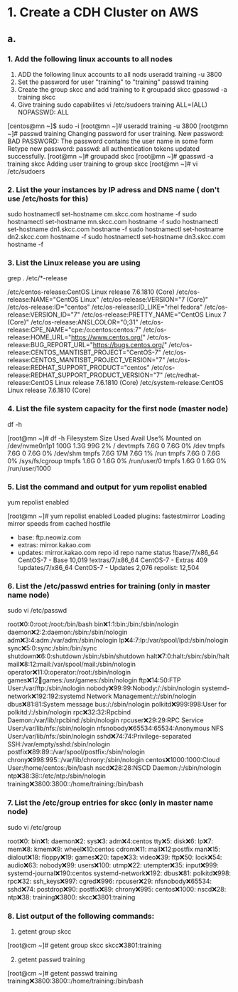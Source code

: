 # 1. Create a CDH Cluster on AWS

## a.
### 1. Add the following linux accounts to all nodes
1) ADD the following linux accounts to all nods
useradd training -u 3800
2) Set the password for user "training" to "training"
passwd training
3) Create the group skcc and add training to it
groupadd skcc
gpasswd -a training skcc
4) Give training sudo capabilites
vi /etc/sudoers
training ALL=(ALL) NOPASSWD: ALL

[centos@mn ~]$ sudo -i
[root@mn ~]# useradd training -u 3800
[root@mn ~]# passwd training
Changing password for user training.
New password:
BAD PASSWORD: The password contains the user name in some form
Retype new password:
passwd: all authentication tokens updated successfully.
[root@mn ~]# groupadd skcc
[root@mn ~]# gpasswd -a training skcc
Adding user training to group skcc
[root@mn ~]# vi /etc/sudoers



### 2. List the your instances by IP adress and DNS name ( don't use /etc/hosts for this)
sudo hostnamectl set-hostname cm.skcc.com
hostname -f
sudo hostnamectl set-hostname mn.skcc.com
hostname -f
sudo hostnamectl set-hostname dn1.skcc.com
hostname -f
sudo hostnamectl set-hostname dn2.skcc.com
hostname -f
sudo hostnamectl set-hostname dn3.skcc.com
hostname -f

### 3. List the Linux release you are using
grep . /etc/*-release

/etc/centos-release:CentOS Linux release 7.6.1810 (Core)
/etc/os-release:NAME="CentOS Linux"
/etc/os-release:VERSION="7 (Core)"
/etc/os-release:ID="centos"
/etc/os-release:ID_LIKE="rhel fedora"
/etc/os-release:VERSION_ID="7"
/etc/os-release:PRETTY_NAME="CentOS Linux 7 (Core)"
/etc/os-release:ANSI_COLOR="0;31"
/etc/os-release:CPE_NAME="cpe:/o:centos:centos:7"
/etc/os-release:HOME_URL="https://www.centos.org/"
/etc/os-release:BUG_REPORT_URL="https://bugs.centos.org/"
/etc/os-release:CENTOS_MANTISBT_PROJECT="CentOS-7"
/etc/os-release:CENTOS_MANTISBT_PROJECT_VERSION="7"
/etc/os-release:REDHAT_SUPPORT_PRODUCT="centos"
/etc/os-release:REDHAT_SUPPORT_PRODUCT_VERSION="7"
/etc/redhat-release:CentOS Linux release 7.6.1810 (Core)
/etc/system-release:CentOS Linux release 7.6.1810 (Core)


### 4. List the file system capacity for the first node (master node)
df -h

[root@mn ~]# df -h
Filesystem      Size  Used Avail Use% Mounted on
/dev/nvme0n1p1  100G  1.3G   99G   2% /
devtmpfs        7.6G     0  7.6G   0% /dev
tmpfs           7.6G     0  7.6G   0% /dev/shm
tmpfs           7.6G   17M  7.6G   1% /run
tmpfs           7.6G     0  7.6G   0% /sys/fs/cgroup
tmpfs           1.6G     0  1.6G   0% /run/user/0
tmpfs           1.6G     0  1.6G   0% /run/user/1000



### 5. List the command and output for yum repolist enabled
yum repolist enabled

[root@mn ~]# yum repolist enabled
Loaded plugins: fastestmirror
Loading mirror speeds from cached hostfile
 * base: ftp.neowiz.com
 * extras: mirror.kakao.com
 * updates: mirror.kakao.com
repo id                             repo name                             status
!base/7/x86_64                      CentOS-7 - Base                       10,019
!extras/7/x86_64                    CentOS-7 - Extras                        409
!updates/7/x86_64                   CentOS-7 - Updates                     2,076
repolist: 12,504



### 6. List the /etc/passwd entries for training (only in master name node)
sudo vi /etc/passwd 

root:x:0:0:root:/root:/bin/bash
bin:x:1:1:bin:/bin:/sbin/nologin
daemon:x:2:2:daemon:/sbin:/sbin/nologin
adm:x:3:4:adm:/var/adm:/sbin/nologin
lp:x:4:7:lp:/var/spool/lpd:/sbin/nologin
sync:x:5:0:sync:/sbin:/bin/sync
shutdown:x:6:0:shutdown:/sbin:/sbin/shutdown
halt:x:7:0:halt:/sbin:/sbin/halt
mail:x:8:12:mail:/var/spool/mail:/sbin/nologin
operator:x:11:0:operator:/root:/sbin/nologin
games:x:12:100:games:/usr/games:/sbin/nologin
ftp:x:14:50:FTP User:/var/ftp:/sbin/nologin
nobody:x:99:99:Nobody:/:/sbin/nologin
systemd-network:x:192:192:systemd Network Management:/:/sbin/nologin
dbus:x:81:81:System message bus:/:/sbin/nologin
polkitd:x:999:998:User for polkitd:/:/sbin/nologin
rpc:x:32:32:Rpcbind Daemon:/var/lib/rpcbind:/sbin/nologin
rpcuser:x:29:29:RPC Service User:/var/lib/nfs:/sbin/nologin
nfsnobody:x:65534:65534:Anonymous NFS User:/var/lib/nfs:/sbin/nologin
sshd:x:74:74:Privilege-separated SSH:/var/empty/sshd:/sbin/nologin
postfix:x:89:89::/var/spool/postfix:/sbin/nologin
chrony:x:998:995::/var/lib/chrony:/sbin/nologin
centos:x:1000:1000:Cloud User:/home/centos:/bin/bash
nscd:x:28:28:NSCD Daemon:/:/sbin/nologin
ntp:x:38:38::/etc/ntp:/sbin/nologin
training:x:3800:3800::/home/training:/bin/bash




### 7. List the /etc/group entries for skcc (only in master name node)
sudo vi /etc/group

root:x:0:
bin:x:1:
daemon:x:2:
sys:x:3:
adm:x:4:centos
tty:x:5:
disk:x:6:
lp:x:7:
mem:x:8:
kmem:x:9:
wheel:x:10:centos
cdrom:x:11:
mail:x:12:postfix
man:x:15:
dialout:x:18:
floppy:x:19:
games:x:20:
tape:x:33:
video:x:39:
ftp:x:50:
lock:x:54:
audio:x:63:
nobody:x:99:
users:x:100:
utmp:x:22:
utempter:x:35:
input:x:999:
systemd-journal:x:190:centos
systemd-network:x:192:
dbus:x:81:
polkitd:x:998:
rpc:x:32:
ssh_keys:x:997:
cgred:x:996:
rpcuser:x:29:
nfsnobody:x:65534:
sshd:x:74:
postdrop:x:90:
postfix:x:89:
chrony:x:995:
centos:x:1000:
nscd:x:28:
ntp:x:38:
training:x:3800:
skcc:x:3801:training



### 8. List output of the following commands:
1) getent group skcc

[root@cm ~]# getent group skcc
skcc:x:3801:training


2) getent passwd training

[root@cm ~]# getent passwd training
training:x:3800:3800::/home/training:/bin/bash


